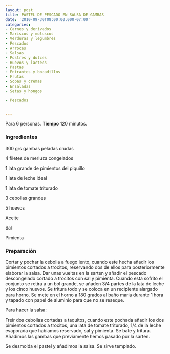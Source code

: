 ```yaml
---
layout: post
title: PASTEL DE PESCADO EN SALSA DE GAMBAS
date: '2010-09-30T08:00:00.000-07:00'
categories:
- Carnes y derivados
- Mariscos y moluscos
- Verduras y legumbres
- Pescados
- Arroces
- Salsas
- Postres y dulces
- Huevos y lacteos
- Pastas
- Entrantes y bocadillos
- Frutas
- Sopas y cremas
- Ensaladas
- Setas y hongos

- Pescados


---
```


Para 6 personas.
<b>Tiempo</b> 120 minutos.

<h3>Ingredientes</h3>

300 grs gambas peladas crudas

4 filetes de merluza congelados

1 lata grande de pimientos del piquillo

1 lata de leche ideal

1 lata de tomate triturado

3 cebollas grandes

5 huevos

Aceite

Sal

Pimienta

<h3>Preparación</h3>

Cortar y pochar la cebolla a fuego lento, cuando este hecha añadir los pimientos cortados a trocitos, reservando dos de ellos para posteriormente elaborar la salsa. Dar unas vueltas en la sarten y añadir el pescado descongelado cortado a trocitos con sal y pimienta. Cuando esta sofrito el conjunto se retira a un bol grande, se añaden 3/4 partes de la lata de leche y los cinco huevos. Se tritura todo y se coloca en un recipiente alargado para horno. Se mete en el horno a 180 grados al baño maria durante 1 hora y tapado con papel de aluminio para que no se reseque.

Para hacer la salsa:

Freir dos cebollas cortadas a taquitos, cuando este pochada añadir los dos pimientos cortados a trocitos, una lata de tomate triturado, 1/4 de la leche evaporada que habiamos reservado, sal y pimienta. Se bate y tritura. Añadimos las gambas que previamente hemos pasado por la sarten.

Se desmolda el pastel y añadimos la salsa. Se sirve templado.

